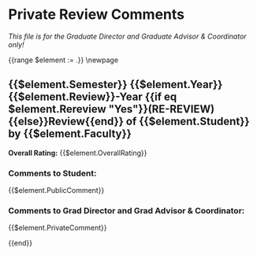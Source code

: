 # Private Review Comments

*This file is for the Graduate Director and Graduate Advisor & Coordinator only!*

{{range $element := .}}
\newpage
## {{$element.Semester}} {{$element.Year}} {{$element.Review}}-Year {{if eq $element.Rereview "Yes"}}(RE-REVIEW){{else}}Review{{end}} of {{$element.Student}} by {{$element.Faculty}}

**Overall Rating:** {{$element.OverallRating}}  

### Comments to Student:

{{$element.PublicComment}}

### Comments to Grad Director and Grad Advisor & Coordinator:

{{$element.PrivateComment}}

{{end}}